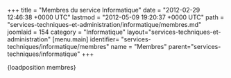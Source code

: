 +++
title = "Membres du service Informatique"
date = "2012-02-29 12:46:38 +0000 UTC"
lastmod = "2012-05-09 19:20:37 +0000 UTC"
path = "services-techniques-et-administration/informatique/membres.md"
joomlaid = 154
category = "Informatique"
layout="services-techniques-et-administration"
[menu.main]
  identifier= "services-techniques/informatique/membres"
  name = "Membres"
  parent="services-techniques/informatique"
+++
<p>{loadposition membres}</p>